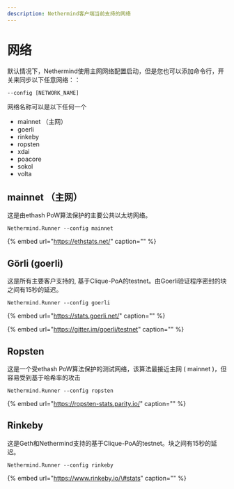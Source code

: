 ```yaml
---
description: Nethermind客户端当前支持的网络
---
```


# 网络

默认情况下，Nethermind使用主网网络配置启动，但是您也可以添加命令行，开关来同步以下任意网络：：

```text
--config [NETWORK_NAME]
```

网络名称可以是以下任何一个

* mainnet （主网）
* goerli
* rinkeby
* ropsten
* xdai
* poacore
* sokol
* volta

## mainnet （主网）

这是由ethash PoW算法保护的主要公共以太坊网络。

```text
Nethermind.Runner --config mainnet
```

{% embed url="https://ethstats.net/" caption="" %}

## Görli \(goerli\)

这是所有主要客户支持的, 基于Clique-PoA的testnet。由Goerli验证程序密封的块之间有15秒的延迟。

```text
Nethermind.Runner --config goerli
```

{% embed url="https://stats.goerli.net/" caption="" %}

{% embed url="https://gitter.im/goerli/testnet" caption="" %}

## Ropsten

这是一个受ethash PoW算法保护的测试网络，该算法最接近主网 \( mainnet \)，但容易受到基于哈希率的攻击

```text
Nethermind.Runner --config ropsten
```

{% embed url="https://ropsten-stats.parity.io/" caption="" %}

## Rinkeby

这是Geth和Nethermind支持的基于Clique-PoA的testnet。块之间有15秒的延迟。

```text
Nethermind.Runner --config rinkeby
```

{% embed url="https://www.rinkeby.io/\#stats" caption="" %}

